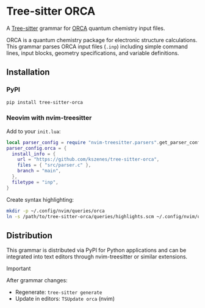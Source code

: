 # Tree-sitter ORCA

A [Tree-sitter](https://tree-sitter.github.io/tree-sitter/) grammar for [ORCA](https://www.faccts.de/orca/) quantum chemistry input files.

ORCA is a quantum chemistry package for electronic structure calculations. This grammar parses ORCA input files (`.inp`) including simple command lines, input blocks, geometry specifications, and variable definitions.

## Installation

### PyPI
```bash
pip install tree-sitter-orca
```

### Neovim with nvim-treesitter

Add to your `init.lua`:

```lua
local parser_config = require "nvim-treesitter.parsers".get_parser_configs()
parser_config.orca = {
  install_info = {
    url = "https://github.com/kszenes/tree-sitter-orca",
    files = { "src/parser.c" },
    branch = "main",
  },
  filetype = "inp",
}
```

Create syntax highlighting:
```bash
mkdir -p ~/.config/nvim/queries/orca
ln -s /path/to/tree-sitter-orca/queries/highlights.scm ~/.config/nvim/queries/orca/highlights.scm
```

## Distribution

This grammar is distributed via PyPI for Python applications and can be integrated into text editors through nvim-treesitter or similar extensions.

> [!important]
> After grammar changes:
> - Regenerate: `tree-sitter generate`
> - Update in editors: `TSUpdate orca` (nvim)

